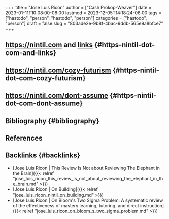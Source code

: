 +++
title = "Jose Luis Ricon"
author = ["Cash Prokop-Weaver"]
date = 2023-01-11T10:08:00-08:00
lastmod = 2023-12-05T14:18:24-08:00
tags = ["hastodo", "person", "hastodo", "person"]
categories = ["hastodo", "person"]
draft = false
slug = "803ade2e-9b8f-4bac-9ddb-565e9a8bfce7"
+++

## <https://nintil.com> and [links](https://nintil.com/categories/links/) {#https-nintil-dot-com-and-links}


## <https://nintil.com/cozy-futurism> {#https-nintil-dot-com-cozy-futurism}


## <https://nintil.com/dont-assume> {#https-nintil-dot-com-dont-assume}


## Bibliography {#bibliography}

## References

<style>.csl-entry{text-indent: -1.5em; margin-left: 1.5em;}</style><div class="csl-bib-body">
</div>


## Backlinks {#backlinks}

-   [Jose Luis Ricon | This Review Is Not about Reviewing The Elephant in the Brain]({{< relref "jose_luis_ricon_this_review_is_not_about_reviewing_the_elephant_in_the_brain.md" >}})
-   [Jose Luis Ricon | On Building]({{< relref "jose_luis_ricon_nintil_on_building.md" >}})
-   [Jose Luis Ricon | On Bloom's Two Sigma Problem: A systematic review of the effectiveness of mastery learning, tutoring, and direct instruction]({{< relref "jose_luis_ricon_on_bloom_s_two_sigma_problem.md" >}})
